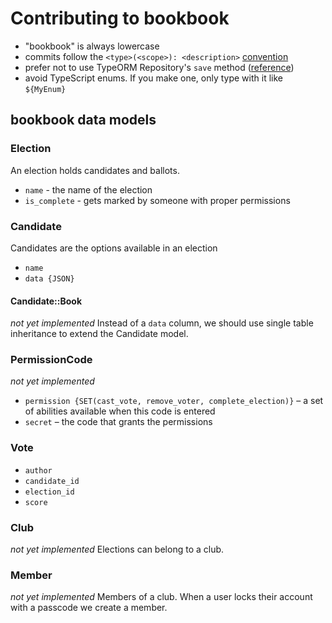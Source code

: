 # Contributing to bookbook
* "bookbook" is always lowercase
* commits follow the `<type>(<scope>): <description>` [convention](https://www.conventionalcommits.org/)
* prefer not to use TypeORM Repository's `save` method ([reference](https://dev.to/rishit/optimizing-typeorm-tips-from-experience-part-1-dont-use-save-4ke9))
* avoid TypeScript enums. If you make one, only type with it like `${MyEnum}`

## bookbook data models

### Election
An election holds candidates and ballots.
- `name` - the name of the election
- `is_complete` - gets marked by someone with proper permissions

### Candidate
Candidates are the options available in an election
- `name`
- `data {JSON}`

#### Candidate::Book
_not yet implemented_
Instead of a `data` column, we should use single table inheritance to extend the Candidate model.

### PermissionCode
_not yet implemented_
- `permission {SET(cast_vote, remove_voter, complete_election)}` – a set of abilities available when this code is entered
- `secret` – the code that grants the permissions

### Vote
- `author`
- `candidate_id`
- `election_id`
- `score`

### Club
_not yet implemented_
Elections can belong to a club.

### Member
_not yet implemented_
Members of a club. When a user locks their account with a passcode we create a member.
